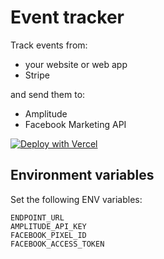 # Event tracker

Track events from:

- your website or web app
- Stripe

and send them to:

- Amplitude
- Facebook Marketing API

[![Deploy with Vercel](https://vercel.com/button)](https://vercel.com/new/git/external?repository-url=https%3A%2F%2Fgithub.com%2Fjpamorgan%2Fatlas-tracking)


## Environment variables

Set the following ENV variables:

```
ENDPOINT_URL
AMPLITUDE_API_KEY
FACEBOOK_PIXEL_ID
FACEBOOK_ACCESS_TOKEN
```
